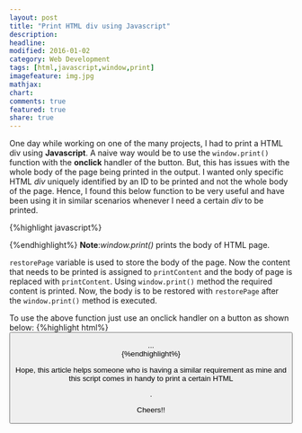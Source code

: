 ```yaml
---
layout: post
title: "Print HTML div using Javascript"
description:
headline:
modified: 2016-01-02
category: Web Development
tags: [html,javascript,window,print]
imagefeature: img.jpg
mathjax:
chart:
comments: true
featured: true
share: true
---
```


One day while working on one of the many projects, I had to print a HTML div using __Javascript__. A naive way would be to use the `window.print()` function with the **onclick** handler of the button. But, this has issues with the whole body of the page being printed in the output. I wanted only specific HTML *div* uniquely identified by an ID to be printed and not the whole body of the page. Hence, I found this below function to be very useful and have been using it in similar scenarios whenever I need a certain *div* to be printed.

{%highlight javascript%}
<script>
function printContent(el){
var restorePage = document.body.innerHTML;
var printContent = document.getElementById(el).innerHTML;
document.body.innerHTML = printContent;
window.print();
document.body.innerHTML = restorePage;
}
</script>
{%endhighlight%}
__Note__:*window.print()* prints the body of HTML page.

`restorePage` variable is used to store the body of the page. Now the content that needs to be printed is assigned to `printContent` and the body of page is replaced with `printContent`. Using `window.print()` method the required content is printed. Now, the body is to be restored with `restorePage` after the `window.print()` method is executed.

To use the above function just use an onclick handler on a button as shown below:
{%highlight html%}
<button id="btn" onclick="printContent('quotation');">
<div id="quotation">
  ...
</div>
{%endhighlight%}

Hope, this article helps someone who is having a similar requirement as mine and this script comes in handy to print a certain HTML <div>.

Cheers!!
